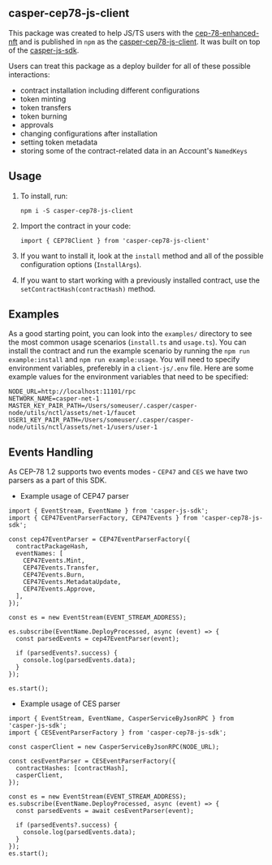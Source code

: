 ## casper-cep78-js-client

This package was created to help JS/TS users with the [cep-78-enhanced-nft](https://github.com/casper-ecosystem/cep-78-enhanced-nft) and is published in `npm` as the [casper-cep78-js-client](https://www.npmjs.com/package/casper-cep78-js-client). It was built on top of the [casper-js-sdk](https://github.com/casper-ecosystem/casper-js-sdk).

Users can treat this package as a deploy builder for all of these possible interactions:

- contract installation including different configurations
- token minting
- token transfers
- token burning
- approvals
- changing configurations after installation
- setting token metadata
- storing some of the contract-related data in an Account's `NamedKeys`

## Usage

1. To install, run:

   `npm i -S casper-cep78-js-client`

2. Import the contract in your code:

   `import { CEP78Client } from 'casper-cep78-js-client'`

3. If you want to install it, look at the `install` method and all of the possible configuration options (`InstallArgs`).

4. If you want to start working with a previously installed contract, use the `setContractHash(contractHash)` method.


## Examples 

As a good starting point, you can look into the `examples/` directory to see the most common usage scenarios (`install.ts` and `usage.ts`). You can install the contract and run the example scenario by running the `npm run example:install` and `npm run example:usage`. You will need to specify environment variables, preferebly in a `client-js/.env` file. Here are some example values for the environment variables that need to be specified: 

```
NODE_URL=http://localhost:11101/rpc
NETWORK_NAME=casper-net-1
MASTER_KEY_PAIR_PATH=/Users/someuser/.casper/casper-node/utils/nctl/assets/net-1/faucet
USER1_KEY_PAIR_PATH=/Users/someuser/.casper/casper-node/utils/nctl/assets/net-1/users/user-1
```

## Events Handling

As CEP-78 1.2 supports two events modes - `CEP47` and `CES` we have two parsers as a part of this SDK.

* Example usage of CEP47 parser

```
import { EventStream, EventName } from 'casper-js-sdk';
import { CEP47EventParserFactory, CEP47Events } from 'casper-cep78-js-sdk';

const cep47EventParser = CEP47EventParserFactory({
  contractPackageHash,
  eventNames: [
    CEP47Events.Mint,
    CEP47Events.Transfer,
    CEP47Events.Burn,
    CEP47Events.MetadataUpdate,
    CEP47Events.Approve,
  ],
});

const es = new EventStream(EVENT_STREAM_ADDRESS);

es.subscribe(EventName.DeployProcessed, async (event) => {
  const parsedEvents = cep47EventParser(event);

  if (parsedEvents?.success) {
    console.log(parsedEvents.data);
  }
});

es.start();
```

* Example usage of CES parser

```
import { EventStream, EventName, CasperServiceByJsonRPC } from 'casper-js-sdk';
import { CESEventParserFactory } from 'casper-cep78-js-sdk';

const casperClient = new CasperServiceByJsonRPC(NODE_URL);

const cesEventParser = CESEventParserFactory({
  contractHashes: [contractHash],
  casperClient,
});

const es = new EventStream(EVENT_STREAM_ADDRESS);
es.subscribe(EventName.DeployProcessed, async (event) => {
  const parsedEvents = await cesEventParser(event);

  if (parsedEvents?.success) {
    console.log(parsedEvents.data);
  }
});
es.start();
```

